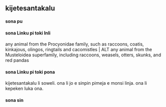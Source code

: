 ## kijetesantakalu

#### sona pu



#### sona Linku pi toki Inli

any animal from the Procyonidae family, such as raccoons, coatis, kinkajous, olingos, ringtails and cacomistles | ALT any animal from the Musteloidea superfamily, including raccoons, weasels, otters, skunks, and red pandas

#### sona Linku pi toki pona

kijetesantakalu li soweli. ona li jo e sinpin pimeja e monsi linja. ona li kepeken luka ona.

#### sona sin

